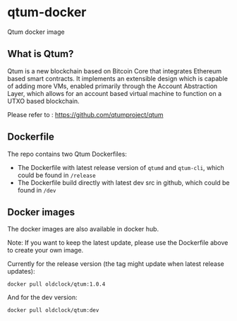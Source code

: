 # qtum-docker

Qtum docker image

## What is Qtum?

Qtum is a new blockchain based on Bitcoin Core that integrates Ethereum based smart contracts. It implements an extensible design which is capable of adding more VMs, enabled primarily through the Account Abstraction Layer, which allows for an account based virtual machine to function on a UTXO based blockchain.

Please refer to : https://github.com/qtumproject/qtum

## Dockerfile

The repo contains two Qtum Dockerfiles:

* The Dockerfile with latest release version of `qtumd` and `qtum-cli`, which could be found in `/release`
* The Dockerfile build directly with latest dev src in github, which could be found in `/dev`

## Docker images

The docker images are also available in docker hub.

Note: If you want to keep the latest update, please use the Dockerfile above to create your own image.

Currently for the release version (the tag might update when latest release updates):

```
docker pull oldclock/qtum:1.0.4
```

And for the dev version:

```
docker pull oldclock/qtum:dev
```

